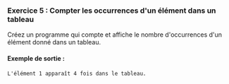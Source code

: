 ### Exercice 5 : Compter les occurrences d'un élément dans un tableau
Créez un programme qui compte et affiche le nombre d'occurrences d'un élément donné dans un tableau.

#### Exemple de sortie :
```
L'élément 1 apparaît 4 fois dans le tableau.
```